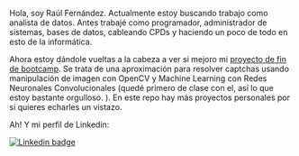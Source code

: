 Hola, soy Raúl Fernández. Actualmente estoy buscando trabajo como analista de datos. Antes trabajé como programador, administrador de sistemas, bases de datos, cableando CPDs y haciendo un poco de todo en esto de la informática. 

Ahora estoy dándole vueltas a la cabeza a ver si mejoro mi [proyecto de fin de bootcamp](https://github.com/rfminguez/w8-proyecto_final-rompe_captcha). Se trata de una aproximación para resolver captchas usando manipulación de imagen con OpenCV y Machine Learning con Redes Neuronales Convolucionales (quedé primero de clase con el, así lo que estoy bastante orgulloso. ). En este repo hay más proyectos personales por si quieres echarles un vistazo.

Ah! Y mi perfil de Linkedin:

[![Linkedin badge](https://img.shields.io/badge/linkedin-%230077B5.svg?&style=for-the-badge&logo=linkedin&logoColor=white)](https://www.linkedin.com/in/rfminguez/)

